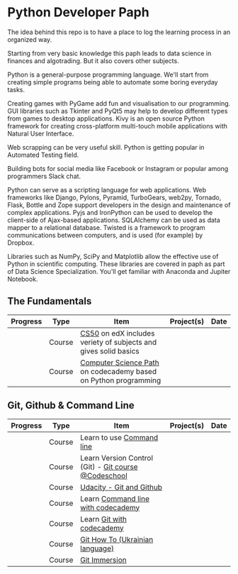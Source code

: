 # Python Developer Paph

The idea behind this repo is to have a place to log the learning process in an organized way.

Starting from very basic knowledge this paph leads to data science in finances and algotrading. But it also covers other subjects. 

Python is a general-purpose programming language. We'll start from creating simple programs being able to automate some boring everyday tasks. 

Creating games with PyGame add fun and visualisation to our programming. GUI libraries such as Tkinter and PyQt5 may help to develop different types from games to desktop applications. Kivy is an open source Python framework for creating cross-platform multi-touch mobile applications with Natural User Interface.

Web scrapping can be very useful skill. Python is getting popular in Automated Testing field.

Building bots for social media like Facebook or Instagram or popular among programmers Slack chat.

Python can serve as a scripting language for web applications.  Web frameworks like Django, Pylons, Pyramid, TurboGears, web2py, Tornado, Flask, Bottle and Zope support developers in the design and maintenance of complex applications. Pyjs and IronPython can be used to develop the client-side of Ajax-based applications. SQLAlchemy can be used as data mapper to a relational database. Twisted is a framework to program communications between computers, and is used (for example) by Dropbox.

Libraries such as NumPy, SciPy and Matplotlib allow the effective use of Python in scientific computing. These libraries are covered in paph as part of Data Science Specialization. You'll get familiar with Anaconda and Jupiter Notebook.

## The Fundamentals

| Progress | Type | Item | Project(s) | Date |
| :------: | ------ | ------ | ------------ | :-------: |
|  | Course | [CS50](https://courses.edx.org/courses/course-v1%3AHarvardX%2BCS50%2BX/)  on edX includes veriety of subjects and gives solid basics |  ||
|  | Course | [Computer Science Path](https://courses.edx.org/courses/course-v1%3AHarvardX%2BCS50%2BX/)  on codecademy based on Python programming |  ||

## Git, Github & Command Line
| Progress | Type | Item | Project(s) | Date |
| :------: | ------ | ------ | ------------ | :-------: |
|  | Course | Learn to use [Command line](https://commandlinepoweruser.com/)|  ||
|  | Course | Learn Version Control (Git) - [Git course @Codeschool](https://try.github.io/levels/1/challenges/1) |   |    |
|  | Course | [Udacity - Git and Github](https://in.udacity.com/course/how-to-use-git-and-github--ud775) |   |    |
|  | Course | Learn [Command line with codecademy](https://www.codecademy.com/learn/learn-the-command-line)|  ||
|  | Course | Learn [Git with codecademy](https://www.codecademy.com/learn/learn-git)|  ||
|  | Course | [Git How To (Ukrainian language)](https://githowto.com/uk)|  ||
|  | Course | [Git Immersion](http://gitimmersion.com/)|  ||


